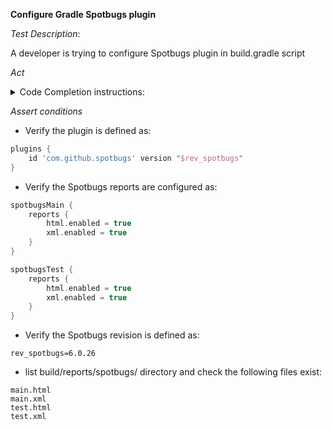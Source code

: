 **Configure Gradle Spotbugs plugin**

*Test Description*:

A developer is trying to configure Spotbugs plugin in build.gradle script

*Act*

<details>
<summary>Code Completion instructions:</summary>

- Open the project solution-or-component-generation/spring-boot/java
- Open the build.gradle file
- Move to `plugins` sections, enter the comment `//spotbugs` and press Enter
- Accept the best suggested implementation using the TAB and ENTER keys
- Go to the line before `eclipse` section, enter the comment `// configure spotbugs to generate HTML and XML reports` and press Enter
- Accept the best suggested implementation using the TAB and ENTER keys
- Open gradle.properties file
- Enter `rev_spotbugs=` on a new line and press Enter
- Accept the best suggested implementation using the TAB and ENTER keys

</details>

*Assert conditions*

- Verify the plugin is defined as:

```groovy
plugins {
    id 'com.github.spotbugs' version "$rev_spotbugs"
}
```

- Verify the Spotbugs reports are configured as:

```groovy
spotbugsMain {
    reports {
        html.enabled = true
        xml.enabled = true
    }
}

spotbugsTest {
    reports {
        html.enabled = true
        xml.enabled = true
    }
}
```
- Verify the Spotbugs revision is defined as:

```
rev_spotbugs=6.0.26
```

- list build/reports/spotbugs/ directory and check the following files exist:

```
main.html
main.xml
test.html
test.xml
```
